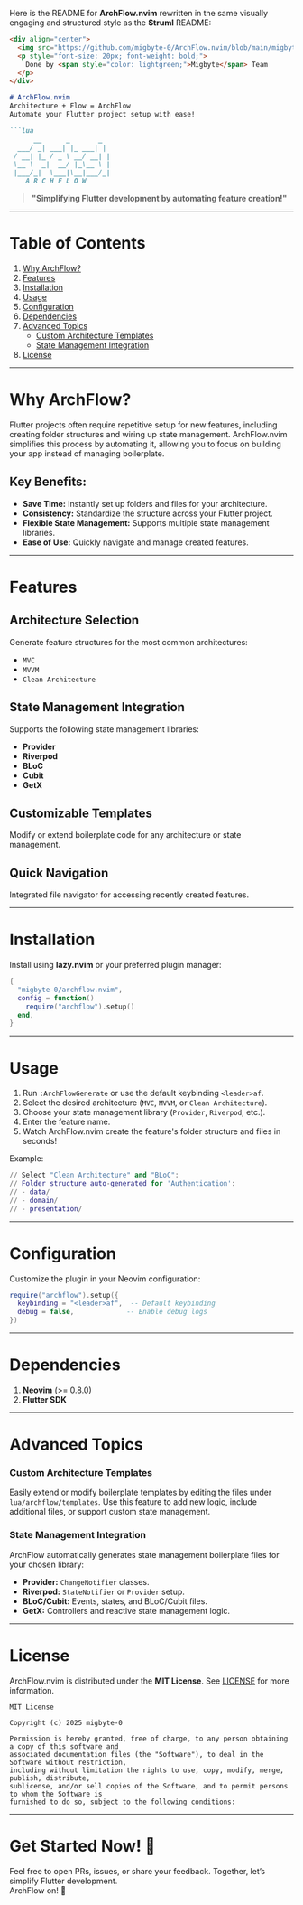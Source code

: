 Here is the README for **ArchFlow.nvim** rewritten in the same visually engaging and structured style as the **Struml** README:

```markdown
<div align="center">
  <img src="https://github.com/migbyte-0/ArchFlow.nvim/blob/main/migbyte.svg" alt="ArchFlow by Migbyte" width="250" />
  <p style="font-size: 20px; font-weight: bold;">
    Done by <span style="color: lightgreen;">Migbyte</span> Team
  </p>
</div>

# ArchFlow.nvim  
Architecture + Flow = ArchFlow  
Automate your Flutter project setup with ease!  

```lua
      __      _       _
  ___/ _| ___| |_ ___| |
 / __| |_ / _ \ __/ __| |
 \__ \  _|  __/ |_\__ \ |
 |___/_|  \___|\__|___/_|
    A R C H F L O W
```

> **"Simplifying Flutter development by automating feature creation!"**

---

# Table of Contents
1. [Why ArchFlow?](#why-archflow)
2. [Features](#features)
3. [Installation](#installation)
4. [Usage](#usage)
5. [Configuration](#configuration)
6. [Dependencies](#dependencies)
7. [Advanced Topics](#advanced-topics)
   * [Custom Architecture Templates](#custom-architecture-templates)
   * [State Management Integration](#state-management-integration)
8. [License](#license)

---

# Why ArchFlow?
Flutter projects often require repetitive setup for new features, including creating folder structures and wiring up state management. ArchFlow.nvim simplifies this process by automating it, allowing you to focus on building your app instead of managing boilerplate.

## Key Benefits:
- **Save Time:** Instantly set up folders and files for your architecture.
- **Consistency:** Standardize the structure across your Flutter project.
- **Flexible State Management:** Supports multiple state management libraries.
- **Ease of Use:** Quickly navigate and manage created features.

---

# Features
## **Architecture Selection**
Generate feature structures for the most common architectures:
   - `MVC`  
   - `MVVM`  
   - `Clean Architecture`

## **State Management Integration**
Supports the following state management libraries:
   - **Provider**
   - **Riverpod**
   - **BLoC**
   - **Cubit**
   - **GetX**

## **Customizable Templates**
Modify or extend boilerplate code for any architecture or state management.

## **Quick Navigation**
Integrated file navigator for accessing recently created features.

---

# Installation

Install using **lazy.nvim** or your preferred plugin manager:

```lua
{
  "migbyte-0/archflow.nvim",
  config = function()
    require("archflow").setup()
  end,
}
```

---

# Usage

1. Run `:ArchFlowGenerate` or use the default keybinding `<leader>af`.
2. Select the desired architecture (`MVC`, `MVVM`, or `Clean Architecture`).
3. Choose your state management library (`Provider`, `Riverpod`, etc.).
4. Enter the feature name.
5. Watch ArchFlow.nvim create the feature's folder structure and files in seconds!

Example:

```lua
// Select "Clean Architecture" and "BLoC":
// Folder structure auto-generated for 'Authentication':
// - data/
// - domain/
// - presentation/
```

---

# Configuration

Customize the plugin in your Neovim configuration:

```lua
require("archflow").setup({
  keybinding = "<leader>af",  -- Default keybinding
  debug = false,             -- Enable debug logs
})
```

---

# Dependencies

1. **Neovim** (>= 0.8.0)  
2. **Flutter SDK**

---

# Advanced Topics

### Custom Architecture Templates

Easily extend or modify boilerplate templates by editing the files under `lua/archflow/templates`. Use this feature to add new logic, include additional files, or support custom state management.

### State Management Integration

ArchFlow automatically generates state management boilerplate files for your chosen library:
- **Provider:** `ChangeNotifier` classes.
- **Riverpod:** `StateNotifier` or `Provider` setup.
- **BLoC/Cubit:** Events, states, and BLoC/Cubit files.
- **GetX:** Controllers and reactive state management logic.

---

# License
ArchFlow.nvim is distributed under the **MIT License**. See [LICENSE](LICENSE) for more information.

```vbnet
MIT License

Copyright (c) 2025 migbyte-0

Permission is hereby granted, free of charge, to any person obtaining a copy of this software and 
associated documentation files (the "Software"), to deal in the Software without restriction, 
including without limitation the rights to use, copy, modify, merge, publish, distribute, 
sublicense, and/or sell copies of the Software, and to permit persons to whom the Software is 
furnished to do so, subject to the following conditions:
```

---

# Get Started Now! 🚀  
Feel free to open PRs, issues, or share your feedback. Together, let’s simplify Flutter development.  
ArchFlow on! 🎨
```
